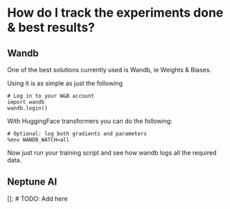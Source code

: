 # How do I track the experiments done & best results?



## Wandb
One of the best solutions currently used is Wandb, ie Weights & Biases. 

Using it is as simple as just the following

```
# Log in to your W&B account
import wandb
wandb.login()
```

With HuggingFace transformers you can do the following:
```
# Optional: log both gradients and parameters
%env WANDB_WATCH=all
```

Now just run your training script and see how wandb logs all the required data.

## Neptune AI
[]: # TODO: Add here
